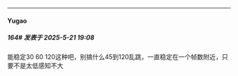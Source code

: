 ﻿
*****

####  Yugao  
##### 164#       发表于 2025-5-21 19:08

能稳定30 60 120这种吧，别搞什么45到120乱跳，一直稳定在一个帧数附近，只要不是太低感知不大

